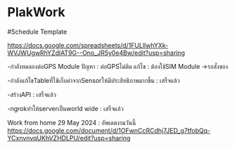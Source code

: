 # PlakWork
#Schedule Template

https://docs.google.com/spreadsheets/d/1FULllwhYXk-WVJWUgwRhYZdlAT9G--Ono_JR5y0e4Bw/edit?usp=sharing

-กำลังทดลองต่อGPS Module
ปัญหา : ต่อGPSไม่ติด
แก้ไข : ต้องใช้SIM Module  ->รอสั่งของ

-กำลังแก้ไขTableที่ใช้เก็บค่าจากSensorให้มีประสิทธิภาพมากขึ้น : เสร็จแล้ว

-สร้างAPI : เสร็จแล้ว

-ngrokทำให้serverเป็นworld wide : เสร็จแล้ว

Work from home 29 May 2024 : อัพเดตงานวันนี้ https://docs.google.com/document/d/1OFwnCcRCdhj7JED_g7tfobQq-YCxnvnvqUKhVZHDLPU/edit?usp=sharing

